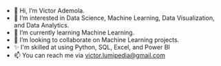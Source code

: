 - 👋 Hi, I’m Victor Ademola.
- 👀 I’m interested in Data Science, Machine Learning, Data Visualization, and Data Analytics.
- 🌱 I’m currently learning Machine Learning.
- 💞️ I’m looking to collaborate on Machine Learning projects.
- ✨ I'm skilled at using Python, SQL, Excel, and Power BI 
- 📫 You can reach me via victor.lumipedia@gmail.com

<!---
Omokadejo/Omokadejo is a ✨ special ✨ repository because its `README.md` (this file) appears on your GitHub profile.
You can click the Preview link to take a look at your changes.
--->
